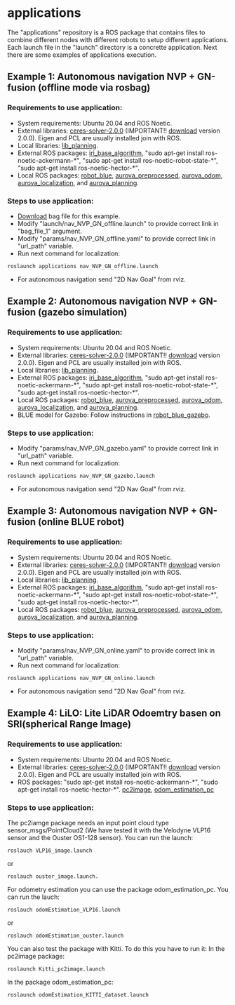 # applications
The "applications" repository is a ROS package that contains files to combine different nodes with different robots to setup different applications. Each launch file in the "launch" directory is a concrette application. Next there are some examples of applications execution.

## Example 1: Autonomous navigation NVP + GN-fusion (offline mode via rosbag)

### Requirements to use application:

- System requirements: Ubuntu 20.04 and ROS Noetic.
- External libraries: [ceres-solver-2.0.0](http://ceres-solver.org/installation.html) (IMPORTANT!! [download](https://drive.google.com/file/d/1acZtn_jaHfj2BVgwaDnQH2Lz-7022F1-/view?usp=share_link) version 2.0.0). Eigen and PCL are usually installed join with ROS.
- Local libraries: [lib_planning](https://github.com/AUROVA-LAB/lib_planning).
- External ROS packages: [iri_base_algorithm](https://gitlab.iri.upc.edu/labrobotica/ros/iri_core/iri_base_algorithm), "sudo apt-get install ros-noetic-ackermann-\*", "sudo apt-get install ros-noetic-robot-state-\*", "sudo apt-get install ros-noetic-hector-\*".
- Local ROS packages: [robot_blue](https://github.com/AUROVA-LAB/robot_blue), [aurova_preprocessed](https://github.com/AUROVA-LAB/aurova_preprocessed), [aurova_odom](https://github.com/AUROVA-LAB/aurova_odom), [aurova_localization](https://github.com/AUROVA-LAB/aurova_localization), and [aurova_planning](https://github.com/AUROVA-LAB/aurova_planning).

### Steps to use application:

- [Download](https://drive.google.com/file/d/1gHVI_dm_issXLnWmB-YW3GMwJ1N8QOri/view?usp=share_link) bag file for this example.
- Modify "launch/nav_NVP_GN_offline.launch" to provide correct link in "bag_file_1" argument.
- Modify "params/nav_NVP_GN_offline.yaml" to provide correct link in "url_path" variable.
- Run next command for localization:

```shell
roslaunch applications nav_NVP_GN_offline.launch
```
- For autonomous navigation send "2D Nav Goal" from rviz.

## Example 2: Autonomous navigation NVP + GN-fusion (gazebo simulation)

### Requirements to use application:

- System requirements: Ubuntu 20.04 and ROS Noetic.
- External libraries: [ceres-solver-2.0.0](http://ceres-solver.org/installation.html) (IMPORTANT!! [download](https://drive.google.com/file/d/1acZtn_jaHfj2BVgwaDnQH2Lz-7022F1-/view?usp=share_link) version 2.0.0). Eigen and PCL are usually installed join with ROS.
- Local libraries: [lib_planning](https://github.com/AUROVA-LAB/lib_planning).
- External ROS packages: [iri_base_algorithm](https://gitlab.iri.upc.edu/labrobotica/ros/iri_core/iri_base_algorithm), "sudo apt-get install ros-noetic-ackermann-\*", "sudo apt-get install ros-noetic-robot-state-\*", "sudo apt-get install ros-noetic-hector-\*".
- Local ROS packages: [robot_blue](https://github.com/AUROVA-LAB/robot_blue), [aurova_preprocessed](https://github.com/AUROVA-LAB/aurova_preprocessed), [aurova_odom](https://github.com/AUROVA-LAB/aurova_odom), [aurova_localization](https://github.com/AUROVA-LAB/aurova_localization), and [aurova_planning](https://github.com/AUROVA-LAB/aurova_planning).
- BLUE model for Gazebo: Follow instructions in [robot_blue_gazebo](https://github.com/AUROVA-LAB/robot_blue_gazebo).

### Steps to use application:

- Modify "params/nav_NVP_GN_gazebo.yaml" to provide correct link in "url_path" variable.
- Run next command for localization:

```shell
roslaunch applications nav_NVP_GN_gazebo.launch
```
- For autonomous navigation send "2D Nav Goal" from rviz.

## Example 3: Autonomous navigation NVP + GN-fusion (online BLUE robot)

### Requirements to use application:

- System requirements: Ubuntu 20.04 and ROS Noetic.
- External libraries: [ceres-solver-2.0.0](http://ceres-solver.org/installation.html) (IMPORTANT!! [download](https://drive.google.com/file/d/1acZtn_jaHfj2BVgwaDnQH2Lz-7022F1-/view?usp=share_link) version 2.0.0). Eigen and PCL are usually installed join with ROS.
- Local libraries: [lib_planning](https://github.com/AUROVA-LAB/lib_planning).
- External ROS packages: [iri_base_algorithm](https://gitlab.iri.upc.edu/labrobotica/ros/iri_core/iri_base_algorithm), "sudo apt-get install ros-noetic-ackermann-\*", "sudo apt-get install ros-noetic-robot-state-\*", "sudo apt-get install ros-noetic-hector-\*".
- Local ROS packages: [robot_blue](https://github.com/AUROVA-LAB/robot_blue), [aurova_preprocessed](https://github.com/AUROVA-LAB/aurova_preprocessed), [aurova_odom](https://github.com/AUROVA-LAB/aurova_odom), [aurova_localization](https://github.com/AUROVA-LAB/aurova_localization), and [aurova_planning](https://github.com/AUROVA-LAB/aurova_planning).

### Steps to use application:

- Modify "params/nav_NVP_GN_online.yaml" to provide correct link in "url_path" variable.
- Run next command for localization:

```shell
roslaunch applications nav_NVP_GN_online.launch
```
- For autonomous navigation send "2D Nav Goal" from rviz.

## Example 4: LiLO: Lite LiDAR Odoemtry basen on SRI(spherical Range Image)  

### Requirements to use application:

- System requirements: Ubuntu 20.04 and ROS Noetic.
- External libraries: [ceres-solver-2.0.0](http://ceres-solver.org/installation.html) (IMPORTANT!! [download](https://drive.google.com/file/d/1acZtn_jaHfj2BVgwaDnQH2Lz-7022F1-/view?usp=share_link) version 2.0.0). Eigen and PCL are usually installed join with ROS.
- ROS packages: "sudo apt-get install ros-noetic-ackermann-\*",  "sudo apt-get install ros-noetic-hector-\*". [pc2image](https://github.com/AUROVA-LAB/aurova_preprocessed/tree/master/pc2image), [odom_estimation_pc](https://github.com/AUROVA-LAB/aurova_odom/tree/main/odom_estimation_pc)
### Steps to use application:
The pc2iamge package needs an input point cloud type sensor_msgs/PointCloud2 (We have tested it with the Velodyne VLP16 sensor and the Ouster OS1-128 sensor). You can run the launch:
```
roslauch VLP16_image.launch 
```
or 
```
roslauch ouster_image.launch.
```

For odometry estimation you can use the package odom_estimation_pc. You can run the lauch:
```
roslauch odomEstimation_VLP16.launch
```
or
```
roslauch odomEstimation_ouster.launch
```
You can also test the package with Kitti. To do this you have to run it:
In the pc2image package: 
```
roslaunch Kitti_pc2image.launch
```
In the package odom_estimation_pc: 
```
roslaunch odomEstimation_KITTI_dataset.launch
```
